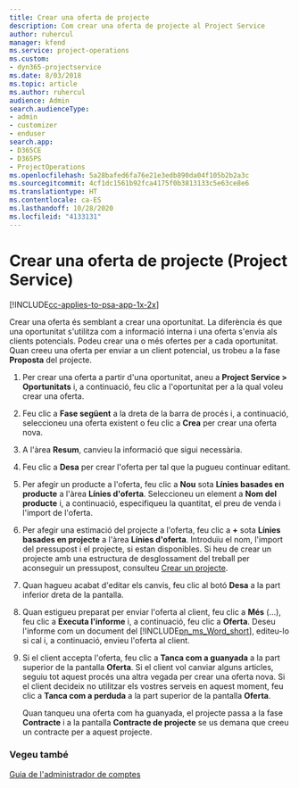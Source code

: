 ```yaml
---
title: Crear una oferta de projecte
description: Com crear una oferta de projecte al Project Service
author: ruhercul
manager: kfend
ms.service: project-operations
ms.custom:
- dyn365-projectservice
ms.date: 8/03/2018
ms.topic: article
ms.author: ruhercul
audience: Admin
search.audienceType:
- admin
- customizer
- enduser
search.app:
- D365CE
- D365PS
- ProjectOperations
ms.openlocfilehash: 5a28bafed6fa76e21e3edb890da04f105b2b2a3c
ms.sourcegitcommit: 4cf1dc1561b92fca4175f0b3813133c5e63ce8e6
ms.translationtype: HT
ms.contentlocale: ca-ES
ms.lasthandoff: 10/28/2020
ms.locfileid: "4133131"
---
```

# <a name="create-a-project-quote-project-service"></a>Crear una oferta de projecte (Project Service)

[!INCLUDE[cc-applies-to-psa-app-1x-2x](../includes/cc-applies-to-psa-app-1x-2x.md)]

Crear una oferta és semblant a crear una oportunitat. La diferència és que una oportunitat s'utilitza com a informació interna i una oferta s'envia als clients potencials. Podeu crear una o més ofertes per a cada oportunitat. Quan creeu una oferta per enviar a un client potencial, us trobeu a la fase **Proposta** del projecte.  
  
1. Per crear una oferta a partir d'una oportunitat, aneu a **Project Service > Oportunitats** i, a continuació, feu clic a l'oportunitat per a la qual voleu crear una oferta.  
  
2. Feu clic a **Fase següent** a la dreta de la barra de procés i, a continuació, seleccioneu una oferta existent o feu clic a **Crea** per crear una oferta nova.  
  
3. A l'àrea **Resum**, canvieu la informació que sigui necessària.  
  
4. Feu clic a **Desa** per crear l'oferta per tal que la pugueu continuar editant.  
  
5. Per afegir un producte a l'oferta, feu clic a **Nou** sota **Línies basades en producte** a l'àrea **Línies d'oferta**. Seleccioneu un element a **Nom del producte** i, a continuació, especifiqueu la quantitat, el preu de venda i l'import de l'oferta.  
  
6. Per afegir una estimació del projecte a l'oferta, feu clic a **+** sota **Línies basades en projecte** a l'àrea **Línies d'oferta**. Introduïu el nom, l'import del pressupost i el projecte, si estan disponibles. Si heu de crear un projecte amb una estructura de desglossament del treball per aconseguir un pressupost, consulteu [Crear un projecte](../psa/create-project.md).  
  
7. Quan hagueu acabat d'editar els canvis, feu clic al botó **Desa** a la part inferior dreta de la pantalla.  
  
8. Quan estigueu preparat per enviar l'oferta al client, feu clic a **Més** (...), feu clic a **Executa l'informe** i, a continuació, feu clic a **Oferta**. Deseu l'informe com un document del [!INCLUDE[pn_ms_Word_short](../includes/pn-ms-word-short.md)], editeu-lo si cal i, a continuació, envieu l'oferta al client.  
  
9. Si el client accepta l'oferta, feu clic a **Tanca com a guanyada** a la part superior de la pantalla **Oferta**. Si el client vol canviar alguns articles, seguiu tot aquest procés una altra vegada per crear una oferta nova. Si el client decideix no utilitzar els vostres serveis en aquest moment, feu clic a **Tanca com a perduda** a la part superior de la pantalla **Oferta**.  
  
   Quan tanqueu una oferta com ha guanyada, el projecte passa a la fase **Contracte** i a la pantalla **Contracte de projecte** se us demana que creeu un contracte per a aquest projecte.  
  
### <a name="see-also"></a>Vegeu també  
 [Guia de l'administrador de comptes](../psa/account-manager-guide.md)
